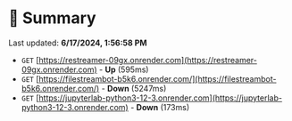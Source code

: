 # 📖 Summary
Last updated: **6/17/2024, 1:56:58 PM**

- `GET` [https://restreamer-09gx.onrender.com](https://restreamer-09gx.onrender.com) - **Up** (595ms)
- `GET` [https://filestreambot-b5k6.onrender.com/](https://filestreambot-b5k6.onrender.com/) - **Down** (5247ms)
- `GET` [https://jupyterlab-python3-12-3.onrender.com](https://jupyterlab-python3-12-3.onrender.com) - **Down** (173ms)
